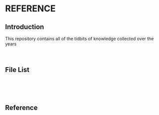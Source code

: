 # REFERENCE

## Introduction
This repository contains all of the tidbits of knowledge collected over the years
<br><br><br>

## File List
<br><br><br>

## Reference
<br><br><br>

